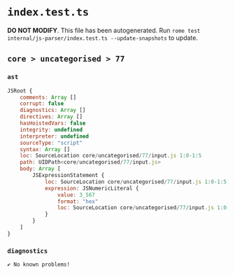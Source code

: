# `index.test.ts`

**DO NOT MODIFY**. This file has been autogenerated. Run `rome test internal/js-parser/index.test.ts --update-snapshots` to update.

## `core > uncategorised > 77`

### `ast`

```javascript
JSRoot {
	comments: Array []
	corrupt: false
	diagnostics: Array []
	directives: Array []
	hasHoistedVars: false
	integrity: undefined
	interpreter: undefined
	sourceType: "script"
	syntax: Array []
	loc: SourceLocation core/uncategorised/77/input.js 1:0-1:5
	path: UIDPath<core/uncategorised/77/input.js>
	body: Array [
		JSExpressionStatement {
			loc: SourceLocation core/uncategorised/77/input.js 1:0-1:5
			expression: JSNumericLiteral {
				value: 3_567
				format: "hex"
				loc: SourceLocation core/uncategorised/77/input.js 1:0-1:5
			}
		}
	]
}
```

### `diagnostics`

```
✔ No known problems!

```
